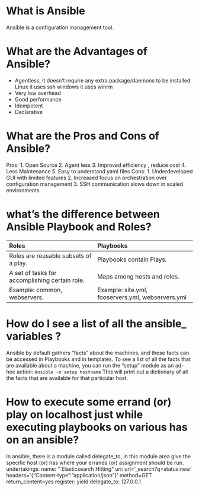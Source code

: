# What is Ansible
Ansible is a configuration management tool.
# What are the Advantages of Ansible?
- Agentless, it doesn’t require any extra package/daemons to be installed
    Linux it uses ssh
    windows it uses winrm
- Very low overhead
- Good performance
- Idempotent
- Declarative

# What are the Pros and Cons of Ansible? 
Pros: 1. Open Source 2. Agent less 3. Improved efficiency , reduce cost 4. Less Maintenance 5. Easy to understand yaml files 
Cons: 1. Underdeveloped GUI with limited features 2. Increased focus on orchestration over configuration management 3. SSH communication slows down in scaled environments

# what’s the difference between Ansible Playbook and Roles?

Roles | Playbooks
:-- | :--
Roles are reusable subsets of a play. | Playbooks contain Plays. 
A set of tasks for accomplishing certain role. | Maps among hosts and roles.
Example: common, webservers. | Example: site.yml, fooservers.yml, webservers.yml

# How do I see a list of all the ansible_ variables ?
Ansible by default gathers “facts” about the machines, and these facts can be accessed in Playbooks and in templates. To see a list of all the facts that are available about a machine, you can run the “setup” module as an ad-hoc action: 
`Ansible -m setup hostname` 
This will print out a dictionary of all the facts that are available for that particular host.

# How to execute some errand (or) play on localhost just while executing playbooks on various has on an ansible? 
In ansible, there is a module called delegate_to, in this module area give the specific host (or) has where your errands (or) assignment should be run. undertakings: name: ” Elasticsearch Hitting” uri: url=’_search?q=status:new’ headers='{“Content-type”:”application/json”}’ method=GET return_content=yes register: yield delegate_to: 127.0.0.1

